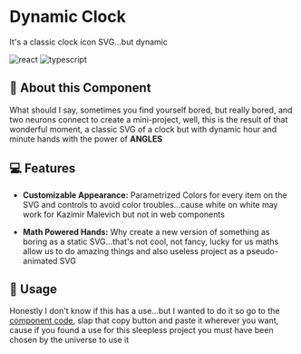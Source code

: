# Dynamic Clock
It's a classic clock icon SVG...but dynamic

![react](https://img.shields.io/badge/React-20232A?style=for-the-badge&logo=react&logoColor=61DAFB)
![typescript](https://img.shields.io/badge/TypeScript-007ACC?style=for-the-badge&logo=typescript&logoColor=white)

## 📄 About this Component

What should I say, sometimes you find yourself bored, but really bored, and two neurons connect to create a mini-project, well, this is the result of that wonderful moment, a classic SVG of a clock but with dynamic hour and minute hands with the power of **ANGLES**

## 💻 Features

- **Customizable Appearance:** Parametrized Colors for every item on the SVG and controls to avoid color troubles...cause white on white may work for Kazimir Malevich but not in web components
* **Math Powered Hands:** Why create a new version of something as boring as a static SVG...that's not cool, not fancy, lucky for us maths allow us to do amazing things and also useless project as a pseudo-animated SVG

## 🔨 Usage

Honestly I don't know if this has a use...but I wanted to do it so go to the [component code](src/Component/dynamic-clock.tsx), slap that copy button and paste it wherever you want, cause if you found a use for this sleepless project you must have been chosen by the universe to use it
